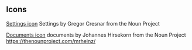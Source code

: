 
## Icons

[Settings icon](https://thenounproject.com/search/?q=settings&i=1563402)
Settings by Gregor Cresnar from the Noun Project

[Documents icon](https://thenounproject.com/search/?q=documents&i=65032)
documents by Johannes Hirsekorn from the Noun Project
https://thenounproject.com/mrheinz/
